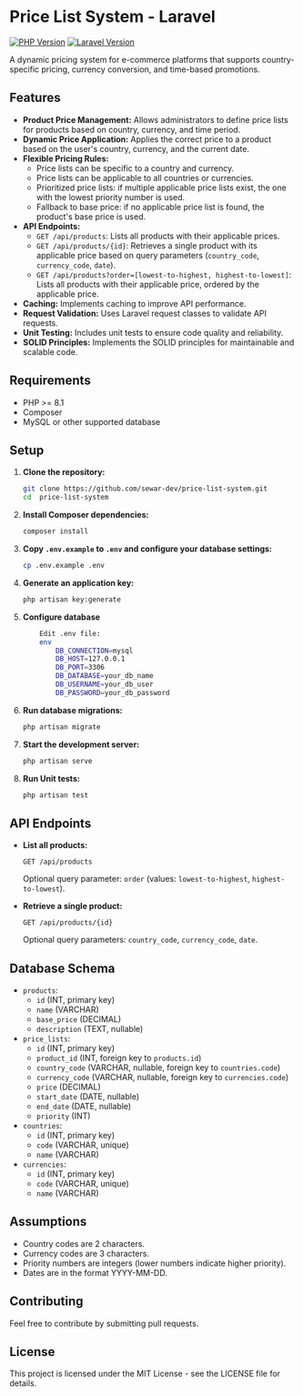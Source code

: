 # Price List System - Laravel

[![PHP Version](https://img.shields.io/badge/PHP-8.1.10%2B-brightgreen)](https://php.net/)
[![Laravel Version](https://img.shields.io/badge/Laravel-10.3.3-brightgreen)](https://laravel.com)

A dynamic pricing system for e-commerce platforms that supports country-specific pricing, currency conversion, and time-based promotions.

## Features

* **Product Price Management:** Allows administrators to define price lists for products based on country, currency, and time period.
* **Dynamic Price Application:** Applies the correct price to a product based on the user's country, currency, and the current date.
* **Flexible Pricing Rules:**
    * Price lists can be specific to a country and currency.
    * Price lists can be applicable to all countries or currencies.
    * Prioritized price lists: if multiple applicable price lists exist, the one with the lowest priority number is used.
    * Fallback to base price: if no applicable price list is found, the product's base price is used.
* **API Endpoints:**
    * `GET /api/products`: Lists all products with their applicable prices.
    * `GET /api/products/{id}`: Retrieves a single product with its applicable price based on query parameters (`country_code`, `currency_code`, `date`).
    * `GET /api/products?order=[lowest-to-highest, highest-to-lowest]`: Lists all products with their applicable price, ordered by the applicable price.
* **Caching:** Implements caching to improve API performance.
* **Request Validation:** Uses Laravel request classes to validate API requests.
* **Unit Testing:** Includes unit tests to ensure code quality and reliability.
* **SOLID Principles:** Implements the SOLID principles for maintainable and scalable code.

## Requirements

* PHP >= 8.1
* Composer
* MySQL or other supported database

## Setup

1.  **Clone the repository:**

    ```bash
    git clone https://github.com/sewar-dev/price-list-system.git
    cd  price-list-system
    ```

2.  **Install Composer dependencies:**

    ```bash
    composer install
    ```

3.  **Copy `.env.example` to `.env` and configure your database settings:**

    ```bash
    cp .env.example .env
    ```

4.  **Generate an application key:**

    ```bash
    php artisan key:generate
    ```
5.  **Configure database**

    ```bash
        Edit .env file:
        env 
            DB_CONNECTION=mysql
            DB_HOST=127.0.0.1
            DB_PORT=3306
            DB_DATABASE=your_db_name
            DB_USERNAME=your_db_user
            DB_PASSWORD=your_db_password
    ```
5.  **Run database migrations:**

    ```bash
    php artisan migrate
    ```

6.  **Start the development server:**

    ```bash
    php artisan serve
    ```

7.  **Run Unit tests:**

    ```bash
    php artisan test
    ```

## API Endpoints

* **List all products:**

    ```
    GET /api/products
    ```

    Optional query parameter: `order` (values: `lowest-to-highest`, `highest-to-lowest`).

* **Retrieve a single product:**

    ```
    GET /api/products/{id}
    ```

    Optional query parameters: `country_code`, `currency_code`, `date`.

## Database Schema

* `products`:
    * `id` (INT, primary key)
    * `name` (VARCHAR)
    * `base_price` (DECIMAL)
    * `description` (TEXT, nullable)
* `price_lists`:
    * `id` (INT, primary key)
    * `product_id` (INT, foreign key to `products.id`)
    * `country_code` (VARCHAR, nullable, foreign key to `countries.code`)
    * `currency_code` (VARCHAR, nullable, foreign key to `currencies.code`)
    * `price` (DECIMAL)
    * `start_date` (DATE, nullable)
    * `end_date` (DATE, nullable)
    * `priority` (INT)
* `countries`:
    * `id` (INT, primary key)
    * `code` (VARCHAR, unique)
    * `name` (VARCHAR)
* `currencies`:
    * `id` (INT, primary key)
    * `code` (VARCHAR, unique)
    * `name` (VARCHAR)

## Assumptions

* Country codes are 2 characters.
* Currency codes are 3 characters.
* Priority numbers are integers (lower numbers indicate higher priority).
* Dates are in the format YYYY-MM-DD.

## Contributing

Feel free to contribute by submitting pull requests.

## License

This project is licensed under the MIT License - see the LICENSE file for details.
